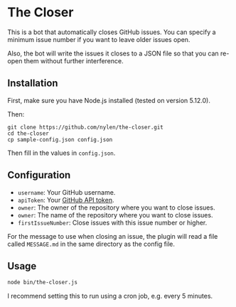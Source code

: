 # The Closer

This is a bot that automatically closes GitHub issues.  You can specify a
minimum issue number if you want to leave older issues open.

Also, the bot will write the issues it closes to a JSON file so that you can
re-open them without further interference.

## Installation

First, make sure you have Node.js installed (tested on version 5.12.0).

Then:

```
git clone https://github.com/nylen/the-closer.git
cd the-closer
cp sample-config.json config.json
```

Then fill in the values in `config.json`.

## Configuration

- `username`: Your GitHub username.
- `apiToken`: Your [GitHub API token](https://github.com/settings/tokens).
- `owner`: The owner of the repository where you want to close issues.
- `owner`: The name of the repository where you want to close issues.
- `firstIssueNumber`: Close issues with this issue number or higher.

For the message to use when closing an issue, the plugin will read a file
called `MESSAGE.md` in the same directory as the config file.

## Usage

```sh
node bin/the-closer.js
```

I recommend setting this to run using a cron job, e.g. every 5 minutes.
